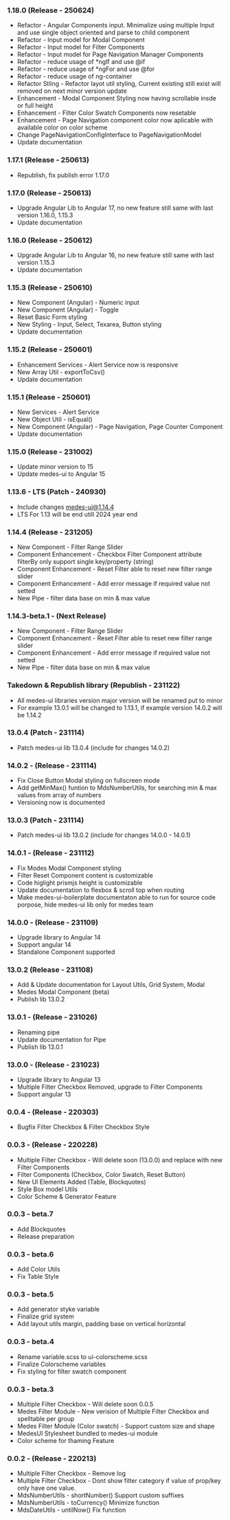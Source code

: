 ### 1.18.0 (Release - 250624)
- Refactor - Angular Components input. Minimalize using multiple Input and use single object oriented and parse to child component
- Refactor - Input model for Modal Component
- Refactor - Input model for Filter Components
- Refactor - Input model for Page Navigation Manager Components
- Refactor - reduce usage of *ngIf and use @if
- Refactor - reduce usage of *ngFor and use @for
- Refactor - reduce usage of ng-container
- Refactor Stling - Refactor layot util styling, Current existing still exist will removed on next minor version update
- Enhancement - Modal Component Styling now having scrollable insde or full height 
- Enhancement - Filter Color Swatch Components now resetable
- Enhancement - Page Navigation component color now aplicable with available color on color scheme
- Change PageNavigationConfigInterface to PageNavigationModel
- Update documentation
### 1.17.1 (Release - 250613)
- Republish, fix publish error 1.17.0
### 1.17.0 (Release - 250613)
- Upgrade Angular Lib to Angular 17, no new feature still same with last version 1.16.0, 1.15.3
- Update documentation
### 1.16.0 (Release - 250612)
- Upgrade Angular Lib to Angular 16, no new feature still same with last version 1.15.3
- Update documentation
### 1.15.3 (Release - 250610)
- New Component (Angular) - Numeric input
- New Component (Angular) - Toggle
- Reset Basic Form styling
- New Styling - Input, Select, Texarea, Button styling
- Update documentation
### 1.15.2 (Release - 250601)
- Enhancement Services - Alert Service now is responsive
- New Array Util - exportToCsv()
- Update documentation
### 1.15.1 (Release - 250601)
- New Services - Alert Service
- New Object Util - isEqual()
- New Component (Angular) - Page Navigation, Page Counter Component
- Update documentation
### 1.15.0 (Release - 231002)
- Update minor version to 15
- Update medes-ui to Angular 15
### 1.13.6 - LTS (Patch - 240930)
- Include changes medes-ui@1.14.4
- LTS For 1.13 will be end utill 2024 year end
### 1.14.4 (Release - 231205)
- New Component - Filter Range Slider
- Component Enhancement - Checkbox Filter Component attribute filterBy only support single key/property (string) 
- Component Enhancement - Reset Filter able to reset new filter range slider
- Component Enhancement - Add error message if required value not setted
- New Pipe - filter data base on min & max value
### 1.14.3-beta.1 - (Next Release)
- New Component - Filter Range Slider
- Component Enhancement - Reset Filter able to reset new filter range slider
- Component Enhancement - Add error message if required value not setted
- New Pipe - filter data base on min & max value
### Takedown & Republish library (Republish - 231122)
- All medes-ui libraries version major version will be renamed put to minor
- For example 13.0.1 will be changed to 1.13.1, if example version 14.0.2 will be 1.14.2
### 13.0.4 (Patch - 231114)
- Patch medes-ui lib 13.0.4 (include for changes 14.0.2)
### 14.0.2 - (Release - 231114)
- Fix Close Button Modal styling on fullscreen mode
- Add getMinMax() funtion to MdsNumberUtils, for searching min & max values from array of numbers
- Versioning now is documented
### 13.0.3 (Patch - 231114)
- Patch medes-ui lib 13.0.2 (include for changes 14.0.0 - 14.0.1)
### 14.0.1 - (Release - 231112)
- Fix Modes Modal Component styling
- Filter Reset Component content is customizable
- Code higlight prismjs height is customizable
- Update documentation to flexbox & scroll top when routing
- Make medes-ui-boilerplate documentaton able to run for source code porpose, hide medes-ui lib only for medes team
### 14.0.0 - (Release - 231109)
- Upgrade library to Angular 14
- Support angular 14
- Standalone Component supported
### 13.0.2 (Release - 231108)
- Add & Update documentation for Layout Utils, Grid System, Modal
- Medes Modal Component (beta)
- Publish lib 13.0.2
### 13.0.1 - (Release - 231026)
- Renaming pipe
- Update documentation for Pipe
- Publish lib 13.0.1
### 13.0.0 - (Release - 231023)
- Upgrade library to Angular 13
- Multiple Filter Checkbox Removed, upgrade to Filter Components
- Support angular 13
### 0.0.4 - (Release - 220303)
- Bugfix Filter Checkbox & Filter Checkbox Style
### 0.0.3 - (Release - 220228)
- Multiple Filter Checkbox - Will delete soon (13.0.0) and replace with new Filter Components
- Filter Components (Checkbox, Color Swatch, Reset Button)
- New UI Elements Added (Table, Blockquotes)
- Style Box model Utils
- Color Scheme & Generator Feature
### 0.0.3 - beta.7
- Add Blockquotes
- Release preparation
### 0.0.3 - beta.6
- Add Color Utils
- Fix Table Style
### 0.0.3 - beta.5
- Add generator styke variable
- Finalize grid system
- Add layout utils margin, padding base on vertical horizontal
### 0.0.3 - beta.4
- Rename variable.scss to ui-colorscheme.scss
- Finalize Colorscheme variables
- Fix styling for filter swatch component
### 0.0.3 - beta.3
- Multiple Filter Checkbox - Will delete soon 0.0.5
- Medes Filter Module - New verision of Multiple Filter Checkbox and spelltable per group
- Medes Filter Module (Color swatch) - Support custom size and shape
- MedesUI Stylesheet bundled to medes-ui module
- Color scheme for thaming Feature
### 0.0.2 - (Release - 220213)
- Multiple Filter Checkbox - Remove log
- Multiple Filter Checkbox - Dont show filter category if value of prop/key only have one value.
- MdsNumberUtils - shortNumber() Support custom suffixes
- MdsNumberUtils - toCurrency() Minimize function
- MdsDateUtils - untilNow() Fix function
